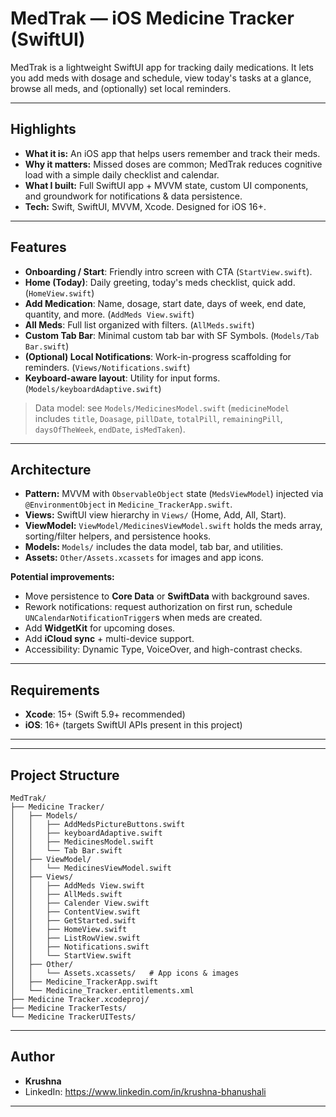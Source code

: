 # MedTrak — iOS Medicine Tracker (SwiftUI)

MedTrak is a lightweight SwiftUI app for tracking daily medications. It lets you add meds with dosage and schedule, view today's tasks at a glance, browse all meds, and (optionally) set local reminders.

---

## Highlights

- **What it is:** An iOS app that helps users remember and track their meds.
- **Why it matters:** Missed doses are common; MedTrak reduces cognitive load with a simple daily checklist and calendar.
- **What I built:** Full SwiftUI app + MVVM state, custom UI components, and groundwork for notifications & data persistence.
- **Tech:** Swift, SwiftUI, MVVM, Xcode. Designed for iOS 16+.

---

## Features

- **Onboarding / Start**: Friendly intro screen with CTA (`StartView.swift`).
- **Home (Today)**: Daily greeting, today's meds checklist, quick add. (`HomeView.swift`)
- **Add Medication**: Name, dosage, start date, days of week, end date, quantity, and more. (`AddMeds View.swift`)
- **All Meds**: Full list organized with filters. (`AllMeds.swift`)
- **Custom Tab Bar**: Minimal custom tab bar with SF Symbols. (`Models/Tab Bar.swift`)
- **(Optional) Local Notifications**: Work-in-progress scaffolding for reminders. (`Views/Notifications.swift`)
- **Keyboard-aware layout**: Utility for input forms. (`Models/keyboardAdaptive.swift`)

> Data model: see `Models/MedicinesModel.swift` (`medicineModel` includes `title`, `Doasage`, `pillDate`, `totalPill`, `remainingPill`, `daysOfTheWeek`, `endDate`, `isMedTaken`).

---

## Architecture

- **Pattern:** MVVM with `ObservableObject` state (`MedsViewModel`) injected via `@EnvironmentObject` in `Medicine_TrackerApp.swift`.
- **Views:** SwiftUI view hierarchy in `Views/` (Home, Add, All, Start).
- **ViewModel:** `ViewModel/MedicinesViewModel.swift` holds the meds array, sorting/filter helpers, and persistence hooks.
- **Models:** `Models/` includes the data model, tab bar, and utilities.
- **Assets:** `Other/Assets.xcassets` for images and app icons.

**Potential improvements:**

- Move persistence to **Core Data** or **SwiftData** with background saves.
- Rework notifications: request authorization on first run, schedule `UNCalendarNotificationTrigger`s when meds are created.
- Add **WidgetKit** for upcoming doses.
- Add **iCloud sync** + multi-device support.
- Accessibility: Dynamic Type, VoiceOver, and high-contrast checks.

---

## Requirements

- **Xcode**: 15+ (Swift 5.9+ recommended)
- **iOS**: 16+ (targets SwiftUI APIs present in this project)

---
<!-- 
## Getting Started (Developers)

1. Open `MedTrak/Medicine Tracker.xcodeproj` in Xcode.
2. Select an iPhone simulator (e.g., iPhone 15) and **Run**.
3. To test notifications (optional):
   - In `Notifications.swift`, enable `NotificationManager` (currently commented scaffolding).
   - Request permission on first launch and schedule sample reminders. -->

---

## Project Structure

```
MedTrak/
├── Medicine Tracker/
│   ├── Models/
│   │   ├── AddMedsPictureButtons.swift
│   │   ├── keyboardAdaptive.swift
│   │   ├── MedicinesModel.swift
│   │   └── Tab Bar.swift
│   ├── ViewModel/
│   │   └── MedicinesViewModel.swift
│   ├── Views/
│   │   ├── AddMeds View.swift
│   │   ├── AllMeds.swift
│   │   ├── Calender View.swift
│   │   ├── ContentView.swift
│   │   ├── GetStarted.swift
│   │   ├── HomeView.swift
│   │   ├── ListRowView.swift
│   │   ├── Notifications.swift
│   │   └── StartView.swift
│   ├── Other/
│   │   └── Assets.xcassets/   # App icons & images
│   ├── Medicine_TrackerApp.swift
│   └── Medicine_Tracker.entitlements.xml
├── Medicine Tracker.xcodeproj/
├── Medicine TrackerTests/
└── Medicine TrackerUITests/
```

---

## Author

- **Krushna**
- LinkedIn: https://www.linkedin.com/in/krushna-bhanushali

---

